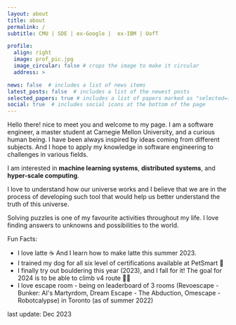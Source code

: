 ```yaml
---
layout: about
title: about
permalink: /
subtitle: CMU | SDE | ex-Google |  ex-IBM | UofT

profile:
  align: right
  image: prof_pic.jpg
  image_circular: false # crops the image to make it circular
  address: >

news: false  # includes a list of news items
latest_posts: false  # includes a list of the newest posts
selected_papers: true # includes a list of papers marked as "selected={true}"
social: true  # includes social icons at the bottom of the page
---
```


Hello there! nice to meet you and welcome to my page. I am a software engineer, a master student at Carnegie Mellon University, and a curious human being. I have been always inspired by ideas coming from different subjects. And I hope to apply my knowledge in software engineering to challenges in various fields. 

I am interested in **machine learning systems**, **distributed systems**, and **hyper-scale computing**.

I love to understand how our universe works and I believe that we are in the process of developing such tool that would help us better understand the truth of this universe.

Solving puzzles is one of my favourite activities throughout my life. I love finding answers to unknowns and possibilities to the world.

Fun Facts:
* I love latte ☕️ And I learn how to make latte this summer 2023.
* I trained my dog for all six level of certifications available at PetSmart 🐶 
* I finally try out bouldering this year (2023), and I fall for it! The goal for 2024 is to be able to climb v4 route 💪🧗
* I love escape room - being on leaderboard of 3 rooms (Revoescape - Bunker: AI's Martyrdom, Dream Escape - The Abduction, Omescape - Robotcalypse) in Toronto (as of summer 2022)

last update: Dec 2023